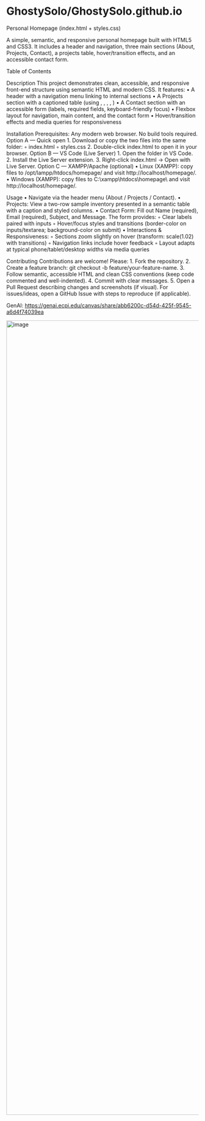 # GhostySolo/GhostySolo.github.io
Personal Homepage (index.html + styles.css)

A simple, semantic, and responsive personal homepage built with HTML5 and CSS3. It includes a header and navigation, three main sections (About, Projects, Contact), a projects table, hover/transition effects, and an accessible contact form.

Table of Contents

Description
This project demonstrates clean, accessible, and responsive front-end structure using semantic HTML and modern CSS. It features:
    • A header with a navigation menu linking to internal sections
    • A Projects section with a captioned table (using <caption>, <colgroup>, <thead>, <tbody>, <tfoot>)
    • A Contact section with an accessible form (labels, required fields, keyboard-friendly focus)
    • Flexbox layout for navigation, main content, and the contact form
    • Hover/transition effects and media queries for responsiveness

Installation
Prerequisites: Any modern web browser. No build tools required.
Option A — Quick open
    1. Download or copy the two files into the same folder:
        ◦ index.html
        ◦ styles.css
    2. Double-click index.html to open it in your browser.
Option B — VS Code (Live Server)
    1. Open the folder in VS Code.
    2. Install the Live Server extension.
    3. Right-click index.html → Open with Live Server.
Option C — XAMPP/Apache (optional)
    • Linux (XAMPP): copy files to /opt/lampp/htdocs/homepage/ and visit http://localhost/homepage/.
    • Windows (XAMPP): copy files to C:\xampp\htdocs\homepage\ and visit http://localhost/homepage/.

Usage
    • Navigate via the header menu (About / Projects / Contact).
    • Projects: View a two-row sample inventory presented in a semantic table with a caption and styled columns.
    • Contact Form: Fill out Name (required), Email (required), Subject, and Message. The form provides:
        ◦ Clear labels paired with inputs
        ◦ Hover/focus styles and transitions (border-color on inputs/textarea; background-color on submit)
    • Interactions & Responsiveness:
        ◦ Sections zoom slightly on hover (transform: scale(1.02) with transitions)
        ◦ Navigation links include hover feedback
        ◦ Layout adapts at typical phone/tablet/desktop widths via media queries

Contributing
Contributions are welcome! Please:
    1. Fork the repository.
    2. Create a feature branch: git checkout -b feature/your-feature-name.
    3. Follow semantic, accessible HTML and clean CSS conventions (keep code commented and well-indented).
    4. Commit with clear messages.
    5. Open a Pull Request describing changes and screenshots (if visual).
For issues/ideas, open a GitHub Issue with steps to reproduce (if applicable).

GenAI:
https://genai.ecpi.edu/canvas/share/abb6200c-d54d-425f-9545-a6d4f74039ea

<img width="3741" height="2083" alt="image" src="https://github.com/user-attachments/assets/e0dd3ec9-896a-4a0f-976e-d7bacd3b7b1d" />




